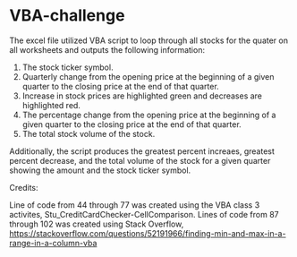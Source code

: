 # VBA-challenge

The excel file utilized VBA script to loop through all stocks for the quater on all worksheets and outputs the following information:
  1. The stock ticker symbol.
  2. Quarterly change from the opening price at the beginning of a given quarter to the closing price at the end of that quarter.
  3.   Increase in stock prices are highlighted green and decreases are highlighted red. 
  4. The percentage change from the opening price at the beginning of a given quarter to the closing price at the end of that quarter.
  5. The total stock volume of the stock.

Additionally, the script produces the greatest percent increaes, greatest percent decrease, and the total volume of the stock for a given quarter showing the amount and the stock ticker symbol. 

Credits:

Line of code from 44 through 77 was created using the VBA class 3 activites, Stu_CreditCardChecker-CellComparison.
Lines of code from 87 through 102 was created using Stack Overflow, https://stackoverflow.com/questions/52191966/finding-min-and-max-in-a-range-in-a-column-vba


